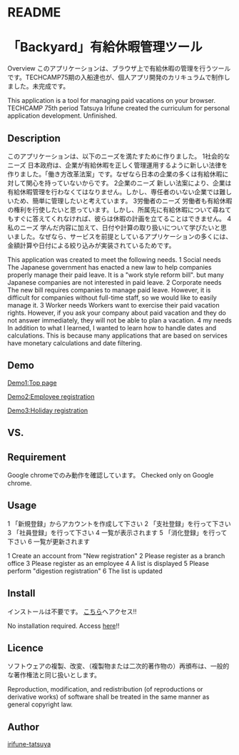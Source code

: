 # README

「Backyard」有給休暇管理ツール
===========================
Overview
このアプリケーションは、ブラウザ上で有給休暇の管理を行うツールです。TECHCAMP75期の入船達也が、個人アプリ開発のカリキュラムで制作しました。未完成です。

This application is a tool for managing paid vacations on your browser. TECHCAMP 75th period Tatsuya Irifune created the curriculum for personal application development. Unfinished.

## Description
このアプリケーションは、以下のニーズを満たすために作りました。
1社会的なニーズ
日本政府は、企業が有給休暇を正しく管理運用するように新しい法律を作りました。「働き方改革法案」です。なぜなら日本の企業の多くは有給休暇に対して関心を持っていないからです。
2企業のニーズ
新しい法案により、企業は有給休暇管理を行わなくてはなりません。しかし、専任者のいない企業では難しいため、簡単に管理したいと考えています。
3労働者のニーズ
労働者も有給休暇の権利を行使したいと思っています。しかし、所属先に有給休暇について尋ねてもすぐに答えてくれなければ、彼らは休暇の計画を立てることはできません。
4私のニーズ
学んだ内容に加えて、日付や計算の取り扱いについて学びたいと思いました。なぜなら、サービスを前提としているアプリケーションの多くには、金額計算や日付による絞り込みが実装されているためです。

This application was created to meet the following needs.
1 Social needs
The Japanese government has enacted a new law to help companies properly manage their paid leave. It is a "work style reform bill". but many Japanese companies are not interested in paid leave.
2 Corporate needs
The new bill requires companies to manage paid leave. However, it is difficult for companies without full-time staff, so we would like to easily manage it.
3 Worker needs
Workers want to exercise their paid vacation rights. However, if you ask your company about paid vacation and they do not answer immediately, they will not be able to plan a vacation.
4 my needs
In addition to what I learned, I wanted to learn how to handle dates and calculations. This is because many applications that are based on services have monetary calculations and date filtering.

## Demo
[Demo1:Top page](https://gyazo.com/cd43cbb1e75637581ebb65366276157a)

[Demo2:Employee registration](https://gyazo.com/c80d4cd30783842cc65b3a8017a30263)

[Demo3:Holiday registration](https://gyazo.com/5b1aafa59215ad0a7ca4317ef774ce08)

## VS. 

## Requirement
Google chromeでのみ動作を確認しています。
Checked only on Google chrome.

## Usage
1 「新規登録」からアカウントを作成して下さい
2 「支社登録」を行って下さい
3 「社員登録」を行って下さい
4 一覧が表示されます
5 「消化登録」を行って下さい
6 一覧が更新されます

1 Create an account from "New registration"
2 Please register as a branch office
3 Please register as an employee
4 A list is displayed
5 Please perform "digestion registration"
6 The list is updated

## Install
インストールは不要です。
[こちら](https://techcamp-backyard.herokuapp.com/)へアクセス!!

No installation required.
Access [here](https://techcamp-backyard.herokuapp.com/)!!

## Licence
ソフトウェアの複製、改変、（複製物または二次的著作物の）再頒布は、一般的な著作権法と同じ扱いとします。

Reproduction, modification, and redistribution (of reproductions or derivative works) of software shall be treated in the same manner as general copyright law.

## Author
[irifune-tatsuya](https://github.com/irifune-tatsuya)